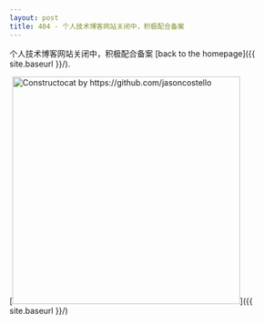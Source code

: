 ```yaml
---
layout: post
title: 404 - 个人技术博客网站关闭中，积极配合备案
---
```


个人技术博客网站关闭中，积极配合备案 [back to the homepage]({{ site.baseurl }}/).

[<img src="{{ site.baseurl }}/images/404.jpg" alt="Constructocat by https://github.com/jasoncostello" style="width: 400px;"/>]({{ site.baseurl }}/)
